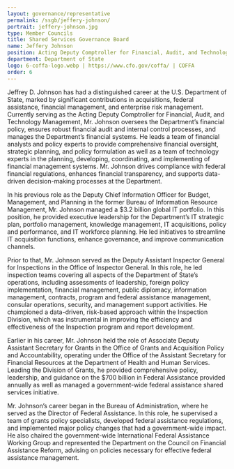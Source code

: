 ```yaml
---
layout: governance/representative
permalink: /ssgb/jeffery-johnson/
portrait: jeffery-johnson.jpg
type: Member Councils
title: Shared Services Governance Board
name: Jeffery Johnson
position: Acting Deputy Comptroller for Financial, Audit, and Technology Management
department: Department of State
logo: 6-coffa-logo.webp | https://www.cfo.gov/coffa/ | COFFA
order: 6
---
```


Jeffrey D. Johnson has had a distinguished career at the U.S. Department of State, marked by significant contributions in acquisitions, federal assistance, financial management, and enterprise risk management. Currently serving as the Acting Deputy Comptroller for Financial, Audit, and Technology Management, Mr. Johnson oversees the Department’s financial policy, ensures robust financial audit and internal control processes, and manages the Department’s financial systems. He leads a team of financial analysts and policy experts to provide comprehensive financial oversight, strategic planning, and policy formulation as well as a team of technology experts in the planning, developing, coordinating, and implementing of financial management systems. Mr. Johnson drives compliance with federal financial regulations, enhances financial transparency, and supports data-driven decision-making processes at the Department. 

In his previous role as the Deputy Chief Information Officer for Budget, Management, and Planning in the former Bureau of Information Resource Management, Mr. Johnson managed a $3.2 billion global IT portfolio. In this position, he provided executive leadership for the Department’s IT strategic plan, portfolio management, knowledge management, IT acquisitions, policy and performance, and IT workforce planning. He led initiatives to streamline IT acquisition functions, enhance governance, and improve communication channels.

Prior to that, Mr. Johnson served as the Deputy Assistant Inspector General for Inspections in the Office of Inspector General. In this role, he led inspection teams covering all aspects of the Department of State’s operations, including assessments of leadership, foreign policy implementation, financial management, public diplomacy, information management, contracts, program and federal assistance management, consular operations, security, and management support activities. He championed a data-driven, risk-based approach within the Inspection Division, which was instrumental in improving the efficiency and effectiveness of the Inspection program and report development. 

Earlier in his career, Mr. Johnson held the role of Associate Deputy Assistant Secretary for Grants in the Office of Grants and Acquisition Policy and Accountability, operating under the Office of the Assistant Secretary for Financial Resources at the Department of Health and Human Services. Leading the Division of Grants, he provided comprehensive policy, leadership, and guidance on the $700 billion in Federal Assistance provided annually as well as managed a government-wide federal assistance shared services initiative. 

Mr. Johnson’s career began in the Bureau of Administration, where he served as the Director of Federal Assistance. In this role, he supervised a team of grants policy specialists, developed federal assistance regulations, and implemented major policy changes that had a government-wide impact. He also chaired the government-wide International Federal Assistance Working Group and represented the Department on the Council on Financial Assistance Reform, advising on policies necessary for effective federal assistance management.
